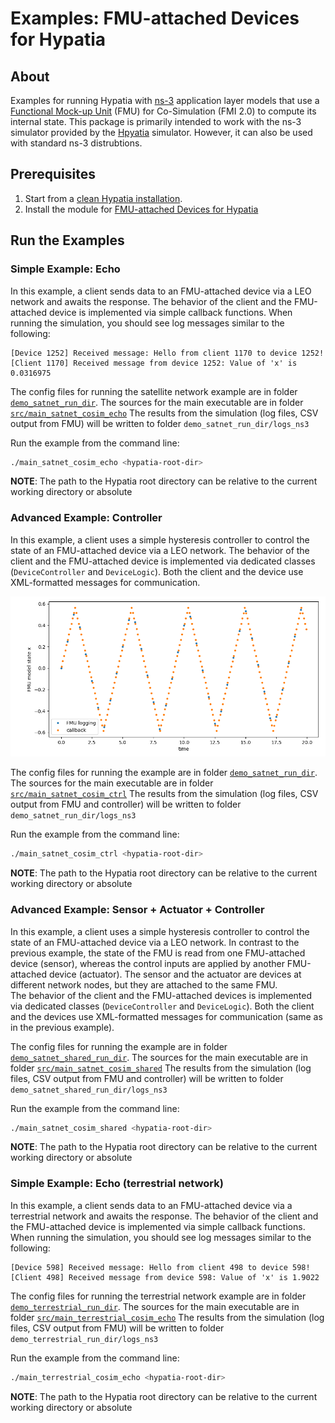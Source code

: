# Examples: FMU-attached Devices for Hypatia

## About

Examples for running Hypatia with [ns-3](https://www.nsnam.org/) application layer models that use a [Functional Mock-up Unit](https://fmi-standard.org/) (FMU) for Co-Simulation (FMI 2.0) to compute its internal state.
This package is primarily intended to work with the ns-3 simulator provided by the [Hpyatia](https://github.com/snkas/hypatia) simulator.
However, it can also be used with standard ns-3 distrubtions.

## Prerequisites

1. Start from a [clean Hypatia installation](https://github.com/snkas/hypatia?tab=readme-ov-file#getting-started).
2. Install the module for [FMU-attached Devices for Hypatia](https://github.com/AIT-IES/hypatia-fmu-attached-device?tab=readme-ov-file#quick-start-ubuntu-2004)

## Run the Examples

### Simple Example: Echo

In this example, a client sends data to an FMU-attached device via a LEO network and awaits the response.
The behavior of the client and the FMU-attached device is implemented via simple callback functions.
When running the simulation, you should see log messages similar to the following:

```
[Device 1252] Received message: Hello from client 1170 to device 1252!
[Client 1170] Received message from device 1252: Value of 'x' is 0.0316975
```

The config files for running the satellite network example are in folder [`demo_satnet_run_dir`](./demo_satnet_run_dir/).
The sources for the main executable are in folder [`src/main_satnet_cosim_echo`](./src/main_satnet_cosim_echo)
The results from the simulation (log files, CSV output from FMU) will be written to folder `demo_satnet_run_dir/logs_ns3`

Run the example from the command line:
``` bash 
./main_satnet_cosim_echo <hypatia-root-dir>
```

**NOTE**: The path to the Hypatia root directory can be relative to the current working directory or absolute

### Advanced Example: Controller

In this example, a client uses a simple hysteresis controller to control the state of an FMU-attached device via a LEO network.
The behavior of the client and the FMU-attached device is implemented via dedicated classes (`DeviceController` and `DeviceLogic`).
Both the client and the device use XML-formatted messages for communication.

![results from controller example](./img/results-ctrl.png)

The config files for running the example are in folder [`demo_satnet_run_dir`](./demo_satnet_run_dir/).
The sources for the main executable are in folder [`src/main_satnet_cosim_ctrl`](./src/main_satnet_cosim_ctrl)
The results from the simulation (log files, CSV output from FMU and controller) will be written to folder `demo_satnet_run_dir/logs_ns3`

Run the example from the command line:
``` bash 
./main_satnet_cosim_ctrl <hypatia-root-dir>
```

**NOTE**: The path to the Hypatia root directory can be relative to the current working directory or absolute

### Advanced Example: Sensor + Actuator + Controller

In this example, a client uses a simple hysteresis controller to control the state of an FMU-attached device via a LEO network.
In contrast to the previous example, the state of the FMU is read from one FMU-attached device (sensor), whereas the control inputs are applied by another FMU-attached device (actuator).
The sensor and the actuator are devices at different network nodes, but they are attached to the same FMU.  
The behavior of the client and the FMU-attached devices is implemented via dedicated classes (`DeviceController` and `DeviceLogic`).
Both the client and the devices use XML-formatted messages for communication (same as in the previous example).

The config files for running the example are in folder [`demo_satnet_shared_run_dir`](./demo_satnet_shared_run_dir/).
The sources for the main executable are in folder [`src/main_satnet_cosim_shared`](./src/main_satnet_cosim_shared)
The results from the simulation (log files, CSV output from FMU and controller) will be written to folder `demo_satnet_shared_run_dir/logs_ns3`

Run the example from the command line:
``` bash 
./main_satnet_cosim_shared <hypatia-root-dir>
```

**NOTE**: The path to the Hypatia root directory can be relative to the current working directory or absolute

### Simple Example: Echo (terrestrial network)

In this example, a client sends data to an FMU-attached device via a terrestrial network and awaits the response.
The behavior of the client and the FMU-attached device is implemented via simple callback functions.
When running the simulation, you should see log messages similar to the following:

```
[Device 598] Received message: Hello from client 498 to device 598!
[Client 498] Received message from device 598: Value of 'x' is 1.9022
```

The config files for running the terrestrial network example are in folder [`demo_terrestrial_run_dir`](./demo_terrestrial_run_dir/).
The sources for the main executable are in folder [`src/main_terrestrial_cosim_echo`](./src/main_terrestrial_cosim_echo)
The results from the simulation (log files, CSV output from FMU) will be written to folder `demo_terrestrial_run_dir/logs_ns3`

Run the example from the command line:
``` bash 
./main_terrestrial_cosim_echo <hypatia-root-dir>
```

**NOTE**: The path to the Hypatia root directory can be relative to the current working directory or absolute
